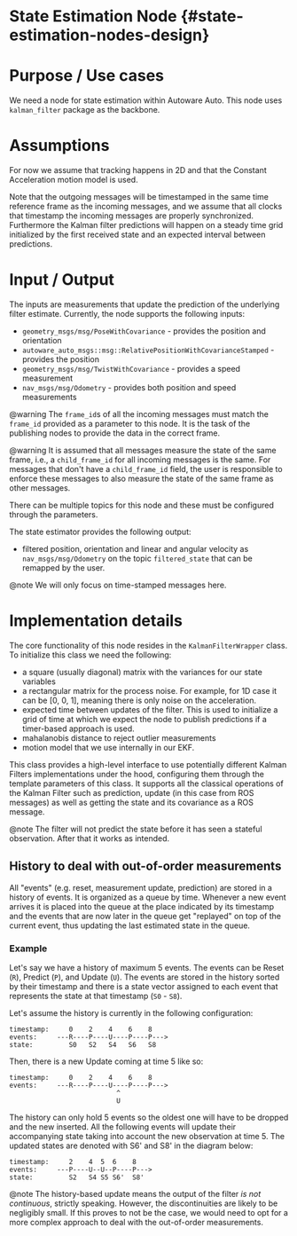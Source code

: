 State Estimation Node {#state-estimation-nodes-design}
=====================

# Purpose / Use cases

We need a node for state estimation within Autoware Auto. This node uses `kalman_filter` package as the backbone.

# Assumptions
For now we assume that tracking happens in 2D and that the Constant Acceleration motion model is used.

Note that the outgoing messages will be timestamped in the same time reference frame as the incoming messages, and we assume that all clocks that timestamp the incoming messages are properly synchronized. Furthermore the Kalman filter predictions will happen on a steady time grid initialized by the first received state and an expected interval between predictions.

# Input / Output

The inputs are measurements that update the prediction of the underlying filter estimate. Currently, the node supports the following inputs:
- `geometry_msgs/msg/PoseWithCovariance` - provides the position and orientation
- `autoware_auto_msgs::msg::RelativePositionWithCovarianceStamped` - provides the position
- `geometry_msgs/msg/TwistWithCovariance` - provides a speed measurement
- `nav_msgs/msg/Odometry` - provides both position and speed measurements

@warning The `frame_id`s of all the incoming messages must match the `frame_id` provided as a parameter to this node. It is the task of the publishing nodes to provide the data in the correct frame.

@warning It is assumed that all messages measure the state of the same frame, i.e., a `child_frame_id` for all incoming messages is the same. For messages that don't have a `child_frame_id` field, the user is responsible to enforce these messages to also measure the state of the same frame as other messages.

There can be multiple topics for this node and these must be configured through the parameters.

The state estimator provides the following output:
- filtered position, orientation and linear and angular velocity as `nav_msgs/msg/Odometry` on the topic `filtered_state` that can be remapped by the user.

@note We will only focus on time-stamped messages here.

# Implementation details
The core functionality of this node resides in the `KalmanFilterWrapper` class. To initialize this class we need the following:
- a square (usually diagonal) matrix with the variances for our state variables
- a rectangular matrix for the process noise. For example, for 1D case it can be [0, 0, 1], meaning there is only noise on the acceleration.
- expected time between updates of the filter. This is used to initialize a grid of time at which we expect the node to publish predictions if a timer-based approach is used.
- mahalanobis distance to reject outlier measurements
- motion model that we use internally in our EKF.

This class provides a high-level interface to use potentially different Kalman Filters implementations under the hood, configuring them through the template parameters of this class. It supports all the classical operations of the Kalman Filter such as prediction, update (in this case from ROS messages) as well as getting the state and its covariance as a ROS message.

@note The filter will not predict the state before it has seen a stateful observation. After that it works as intended.

## History to deal with out-of-order measurements
All "events" (e.g. reset, measurement update, prediction) are stored in a history of events. It is organized as a queue by time. Whenever a new event arrives it is placed into the queue at the place indicated by its timestamp and the events that are now later in the queue get "replayed" on top of the current event, thus updating the last estimated state in the queue.

### Example
Let's say we have a history of maximum 5 events. The events can be Reset (`R`), Predict (`P`), and Update (`U`). The events are stored in the history sorted by their timestamp and there is a state vector assigned to each event that represents the state at that timestamp (`S0` - `S8`).

Let's assume the history is currently in the following configuration:

```
timestamp:     0    2    4    6    8
events:     ---R----P----U----P----P--->
state:         S0   S2   S4   S6   S8
```
Then, there is a new Update coming at time 5 like so:

```
timestamp:     0    2    4    6    8
events:     ---R----P----U----P----P--->
                           ^
                           U
```
The history can only hold 5 events so the oldest one will have to be dropped and the new inserted. All the following events will update their accompanying state taking into account the new observation at time 5. The updated states are denoted with S6' and S8' in the diagram below:
```
timestamp:     2    4  5  6    8
events:     ---P----U--U--P----P--->
state:         S2   S4 S5 S6'  S8'
```

@note The history-based update means the output of the filter _is not continuous_, strictly speaking. However, the discontinuities are likely to be negligibly small. If this proves to not be the case, we would need to opt for a more complex approach to deal with the out-of-order measurements.

